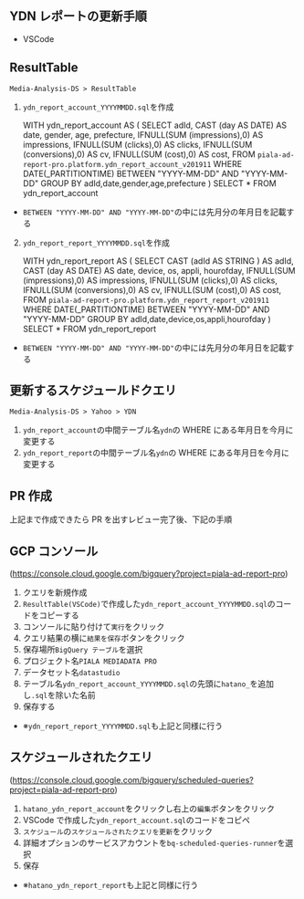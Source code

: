 ## YDN レポートの更新手順

- VSCode

## ResultTable

`Media-Analysis-DS > ResultTable`

1. `ydn_report_account_YYYYMMDD.sql`を作成

   WITH ydn_report_account AS (
   SELECT
   adId,
   CAST (day AS DATE) AS date,
   gender,
   age,
   prefecture,
   IFNULL(SUM (impressions),0) AS impressions,
   IFNULL(SUM (clicks),0) AS clicks,
   IFNULL(SUM (conversions),0) AS cv,
   IFNULL(SUM (cost),0) AS cost,
   FROM `piala-ad-report-pro.platform.ydn_report_account_v201911`
   WHERE DATE(\_PARTITIONTIME) BETWEEN "YYYY-MM-DD" AND "YYYY-MM-DD"
   GROUP BY adId,date,gender,age,prefecture
   )
   SELECT \* FROM ydn_report_account

- `BETWEEN "YYYY-MM-DD" AND "YYYY-MM-DD"`の中には先月分の年月日を記載する

2. `ydn_report_report_YYYYMMDD.sql`を作成

   WITH ydn_report_report AS (
   SELECT
   CAST (adId AS STRING ) AS adId,
   CAST (day AS DATE) AS date,
   device,
   os,
   appli,
   hourofday,
   IFNULL(SUM (impressions),0) AS impressions,
   IFNULL(SUM (clicks),0) AS clicks,
   IFNULL(SUM (conversions),0) AS cv,
   IFNULL(SUM (cost),0) AS cost,
   FROM `piala-ad-report-pro.platform.ydn_report_report_v201911`
   WHERE DATE(\_PARTITIONTIME) BETWEEN "YYYY-MM-DD" AND "YYYY-MM-DD"
   GROUP BY adId,date,device,os,appli,hourofday
   )
   SELECT \* FROM ydn_report_report

- `BETWEEN "YYYY-MM-DD" AND "YYYY-MM-DD"`の中には先月分の年月日を記載する

## 更新するスケジュールドクエリ

`Media-Analysis-DS > Yahoo > YDN`

1. `ydn_report_account`の中間テーブル名`ydn`の WHERE にある年月日を今月に変更する
2. `ydn_report_report`の中間テーブル名`ydn`の WHERE にある年月日を今月に変更する

## PR 作成

上記まで作成できたら PR を出すレビュー完了後、下記の手順

## GCP コンソール

(https://console.cloud.google.com/bigquery?project=piala-ad-report-pro)

1. クエリを新規作成
2. `ResultTable(VSCode)`で作成した`ydn_report_account_YYYYMMDD.sql`のコードをコピーする
3. コンソールに貼り付けて`実行`をクリック
4. クエリ結果の横に`結果を保存`ボタンをクリック
5. 保存場所`BigQuery テーブル`を選択
6. プロジェクト名`PIALA MEDIADATA PRO`
7. データセット名`datastudio`
8. テーブル名`ydn_report_account_YYYYMMDD.sql`の先頭に`hatano_`を追加し`.sql`を除いた名前
9. 保存する

- ※`ydn_report_report_YYYYMMDD.sql`も上記と同様に行う

## スケジュールされたクエリ

(https://console.cloud.google.com/bigquery/scheduled-queries?project=piala-ad-report-pro)

1. `hatano_ydn_report_account`をクリックし右上の`編集`ボタンをクリック
2. VSCode で作成した`ydn_report_account.sql`のコードをコピペ
3. `スケジュール`の`スケジュールされたクエリを更新`をクリック
4. 詳細オプションのサービスアカウントを`bq-scheduled-queries-runner`を選択
5. 保存

- ※`hatano_ydn_report_report`も上記と同様に行う
